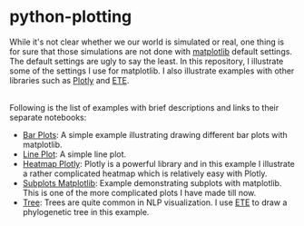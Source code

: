 # python-plotting

While it's not clear whether we our world is simulated or real, one thing is for sure that those simulations are not done with [matplotlib](https://matplotlib.org/) default settings.
The default settings are ugly to say the least. In this repository, I illustrate some of the settings I use for matplotlib. I also illustrate examples with other libraries such as [Plotly](https://plotly.com/) and [ETE](http://etetoolkit.org/). <br/><br/>

Following is the list of examples with brief descriptions and links to their separate notebooks:
* [Bar Plots](https://github.com/shtoshni92/python-plotting/blob/master/notebooks/Bar%20plots.ipynb): A simple example illustrating drawing different bar plots with matplotlib. 
* [Line Plot](https://github.com/shtoshni92/python-plotting/blob/master/notebooks/Simple%20Plot.ipynb): A simple line plot. 
* [Heatmap Plotly](https://github.com/shtoshni92/python-plotting/blob/master/notebooks/Heatmap%20Plotly.ipynb): Plotly is a powerful library and in this example I illustrate a rather complicated heatmap which is relatively easy with Plotly. 
* [Subplots Matplotlib](https://github.com/shtoshni92/python-plotting/blob/master/notebooks/Subplots%20with%20Gridspec.ipynb): Example demonstrating subplots with matplotlib. This is one of the more complicated plots I have made till now.
* [Tree](https://github.com/shtoshni92/python-plotting/blob/master/notebooks/Tree.ipynb): Trees are quite common in NLP visualization. I use [ETE](http://etetoolkit.org/) to draw a phylogenetic tree in this example.
